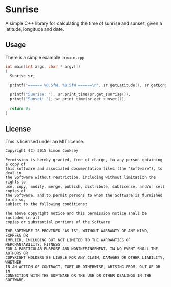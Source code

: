# Sunrise

A simple C++ library for calculating the time of sunrise and sunset, given a
latitude, longitude and date.

## Usage

There is a simple example in `main.cpp`

```c++
int main(int argc, char * argv[])
{
  Sunrise sr;

  printf("====== %0.5fN, %0.5fW ======\n", sr.getLatitude(), sr.getLongitude());

  printf("Sunrise: "); sr.print_time(sr.get_sunrise());
  printf("Sunset: "); sr.print_time(sr.get_sunset());

  return 0;
}
```

## License

This is licensed under an MIT license.

```
Copyright (C) 2015 Simon Cooksey

Permission is hereby granted, free of charge, to any person obtaining a copy of
this software and associated documentation files (the "Software"), to deal in
the Software without restriction, including without limitation the rights to
use, copy, modify, merge, publish, distribute, sublicense, and/or sell copies of
the Software, and to permit persons to whom the Software is furnished to do so,
subject to the following conditions:

The above copyright notice and this permission notice shall be included in all
copies or substantial portions of the Software.

THE SOFTWARE IS PROVIDED "AS IS", WITHOUT WARRANTY OF ANY KIND, EXPRESS OR
IMPLIED, INCLUDING BUT NOT LIMITED TO THE WARRANTIES OF MERCHANTABILITY, FITNESS
FOR A PARTICULAR PURPOSE AND NONINFRINGEMENT. IN NO EVENT SHALL THE AUTHORS OR
COPYRIGHT HOLDERS BE LIABLE FOR ANY CLAIM, DAMAGES OR OTHER LIABILITY, WHETHER
IN AN ACTION OF CONTRACT, TORT OR OTHERWISE, ARISING FROM, OUT OF OR IN
CONNECTION WITH THE SOFTWARE OR THE USE OR OTHER DEALINGS IN THE SOFTWARE.
```
